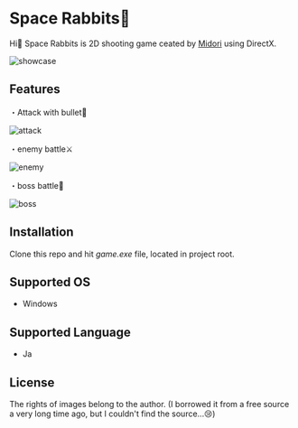 # Space Rabbits🐰

Hi👋 Space Rabbits is 2D shooting game ceated by [Midori](https://github.com/natsuk4ze) using DirectX.
 
![showcase](https://github.com/natsuk4ze/space-rabbits/blob/master/readme-assets/showcase.gif)

## Features

・Attack with bullet🔫

![attack](https://github.com/natsuk4ze/space-rabbits/blob/master/readme-assets/bullet.gif)

・enemy battle⚔

![enemy](https://github.com/natsuk4ze/space-rabbits/blob/master/readme-assets/enemy.gif)

・boss battle🐰

![boss](https://github.com/natsuk4ze/space-rabbits/blob/master/readme-assets/boss.gif)


## Installation

Clone this repo and hit _game.exe_ file, located in project root.

## Supported OS

* Windows

## Supported Language

* Ja

## License

The rights of images belong to the author. (I borrowed it from a free source a very long time ago, but I couldn't find the source...😢)
